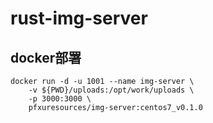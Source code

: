 # rust-img-server


## docker部署

```angular2html
docker run -d -u 1001 --name img-server \
    -v ${PWD}/uploads:/opt/work/uploads \
    -p 3000:3000 \
    pfxuresources/img-server:centos7_v0.1.0


```